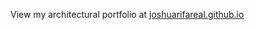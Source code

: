 View my architectural portfolio at <a href="https://joshuarifareal.github.io/" target="_blank">joshuarifareal.github.io</a>

